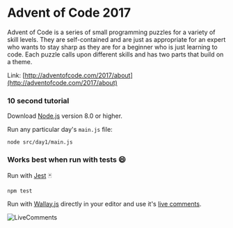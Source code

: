 # Advent of Code 2017

Advent of Code is a series of small programming puzzles for a variety of skill
levels. They are self-contained and are just as appropriate for an expert who
wants to stay sharp as they are for a beginner who is just learning to code.
Each puzzle calls upon different skills and has two parts that build on a theme.

Link: [http://adventofcode.com/2017/about](http://adventofcode.com/2017/about)

### 10 second tutorial

Download [Node.js](https://nodejs.org/en/) version 8.0 or higher.

Run any particular day's `main.js` file:

```
node src/day1/main.js
```

### Works best when run with tests 😄

Run with [Jest](https://facebook.github.io/jest/) 🃏

```
npm test
```

Run with [Wallay.js](https://wallabyjs.com) directly in your editor and use it's
[live comments](https://wallabyjs.com/docs/intro/advanced-logging.html).

![LiveComments](https://media.giphy.com/media/l3mZrKALpdGepTmeI/giphy.gif)
